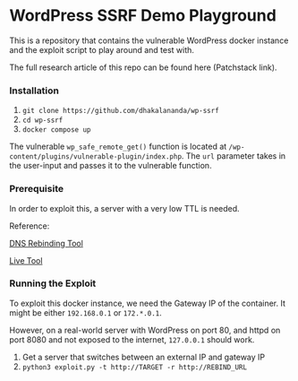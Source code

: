 # WordPress SSRF Demo Playground

This is a repository that contains the vulnerable WordPress docker instance and the exploit script to play around and test with.

The full research article of this repo can be found here (Patchstack link).

### Installation

1. `git clone https://github.com/dhakalananda/wp-ssrf`
2. `cd wp-ssrf`
3. `docker compose up`

The vulnerable `wp_safe_remote_get()` function is located at `/wp-content/plugins/vulnerable-plugin/index.php`. The `url` parameter takes in the user-input and passes it to the vulnerable function.

### Prerequisite

In order to exploit this, a server with a very low TTL is needed.

Reference: 

[DNS Rebinding Tool](https://github.com/taviso/rbndr)

[Live Tool](https://lock.cmpxchg8b.com/rebinder.html)

### Running the Exploit

To exploit this docker instance, we need the Gateway IP of the container. It might be either `192.168.0.1` or `172.*.0.1`.

However, on a real-world server with WordPress on port 80, and httpd on port 8080 and not exposed to the internet, `127.0.0.1` should work.

1. Get a server that switches between an external IP and gateway IP
2. `python3 exploit.py -t http://TARGET -r http://REBIND_URL`

